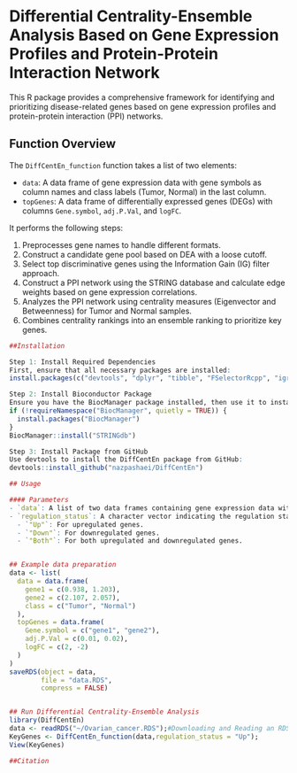 # Differential Centrality-Ensemble Analysis Based on Gene Expression Profiles and Protein-Protein Interaction Network

This R package provides a comprehensive framework for identifying and prioritizing disease-related genes based on gene expression profiles and protein-protein interaction (PPI) networks.

## Function Overview

The `DiffCentEn_function` function takes a list of two elements:
- `data`: A data frame of gene expression data with gene symbols as column names and class labels (Tumor, Normal) in the last column.
- `topGenes`: A data frame of differentially expressed genes (DEGs) with columns `Gene.symbol`, `adj.P.Val`, and `logFC`.

It performs the following steps:
1. Preprocesses gene names to handle different formats.
2. Construct a candidate gene pool based on DEA with a loose cutoff.
3. Select top discriminative genes using the Information Gain (IG) filter approach.
4. Construct a PPI network using the STRING database and calculate edge weights based on gene expression correlations.
5. Analyzes the PPI network using centrality measures (Eigenvector and Betweenness) for Tumor and Normal samples.
6. Combines centrality rankings into an ensemble ranking to prioritize key genes.

```R
##Installation

Step 1: Install Required Dependencies
First, ensure that all necessary packages are installed:
install.packages(c("devtools", "dplyr", "tibble", "FSelectorRcpp", "igraph", "data.table", "afc"))

Step 2: Install Bioconductor Package
Ensure you have the BiocManager package installed, then use it to install the STRINGdb package from Bioconductor:
if (!requireNamespace("BiocManager", quietly = TRUE)) {
  install.packages("BiocManager")
}
BiocManager::install("STRINGdb")

Step 3: Install Package from GitHub
Use devtools to install the DiffCentEn package from GitHub:
devtools::install_github("nazpashaei/DiffCentEn")

## Usage

#### Parameters
- `data`: A list of two data frames containing gene expression data with a class label at the last column and a list of information about DEGs analysis.
- `regulation_status`: A character vector indicating the regulation status of genes. It must be one of the following:
  - `"Up"`: For upregulated genes.
  - `"Down"`: For downregulated genes.
  - `"Both"`: For both upregulated and downregulated genes.


## Example data preparation
data <- list(
  data = data.frame( 
    gene1 = c(0.938, 1.203),
    gene2 = c(2.107, 2.057),
    class = c("Tumor", "Normal")
  ),
  topGenes = data.frame(
    Gene.symbol = c("gene1", "gene2"),
    adj.P.Val = c(0.01, 0.02),
    logFC = c(2, -2)
  )
)
saveRDS(object = data,
        file = "data.RDS",
        compress = FALSE)


## Run Differential Centrality-Ensemble Analysis
library(DiffCentEn)
data <- readRDS("~/Ovarian_cancer.RDS");#Downloading and Reading an RDS File
KeyGenes <- DiffCentEn_function(data,regulation_status = "Up");
View(KeyGenes)

##Citation

